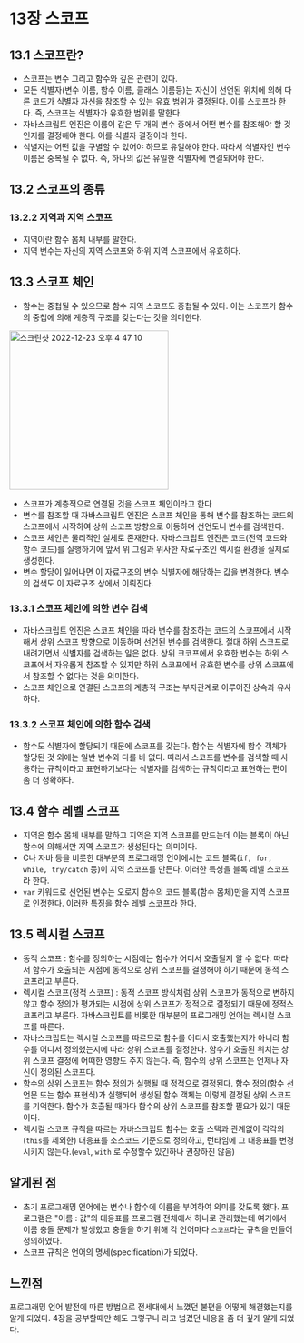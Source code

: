 
# 13장 스코프

## 13.1 스코프란?
- 스코프는 변수 그리고 함수와 깊은 관련이 있다.
- 모든 식별자(변수 이름, 함수 이름, 클래스 이름등)는 자신이 선언된 위치에 의해 다른 코드가 식별자 자신을 참조할 수 있는 유효 범위가 결정된다. 이를 스코프라 한다. 즉, 스코프는 식별자가 유효한 범위를 말한다.
- 자바스크립트 엔진은 이름이 같은 두 개의 변수 중에서 어떤 변수를 참조해야 할 것인지를 결정해야 한다. 이를 식별자 결정이라 한다.
- 식별자는 어떤 값을 구별할 수 있어야 하므로 유일해야 한다. 따라서 식별자인 변수 이름은 중복될 수 없다. 즉, 하나의 값은 유일한 식별자에 연결되어야 한다.

## 13.2  스코프의 종류
### 13.2.2 지역과 지역 스코프
- 지역이란 함수 몸체 내부를 말한다.
- 지역 변수는 자신의 지역 스코프와 하위 지역 스코프에서 유효하다.

## 13.3 스코프 체인
- 함수는 중첩될 수 있으므로 함수 지역 스코프도 중첩될 수 있다. 이는 스코프가 함수의 중첩에 의해 계층적 구조를 갖는다는 것을 의미한다.

<img width="280" alt="스크린샷 2022-12-23 오후 4 47 10" src="https://user-images.githubusercontent.com/93522658/209357965-a725f155-e52c-4727-8b7c-2ff5dcbd2523.png">

- 스코프가 계층적으로 연결된 것을 스코프 체인이라고 한다
- 변수를 참조할 때 자바스크립트 엔진은 스코프 체인을 통해 변수를 참조하는 코드의 스코프에서 시작하여 상위 스코프 방향으로 이동하며 선언도니 변수를 검색한다.
- 스코프 체인은 물리적인 실체로 존재한다. 자바스크립트 엔진은 코드(전역 코드와 함수 코드)를 실행하기에 앞서 위 그림과 위사한 자료구조인 렉시컬 환경을 실제로 생성한다.
- 변수 할당이 일어나면 이 자료구조의 변수 식별자에 해당하는 값을 변경한다. 변수의 검색도 이 자료구조 상에서 이뤄진다.

### 13.3.1 스코프 체인에 의한 변수 검색
- 자바스크립트 엔진은 스코프 체인을 따라 변수를 참조하는 코드의 스코프에서 시작해서 상위 스코프 방향으로 이동하며 선언된 변수를 검색한다. 절대 하위 스코프로 내려가면서 식별자를 검색하는 일은 없다. 상위 크코프에서 유효한 번수는 하위 스코프에서 자유롭게 참조할 수 있지만 하위 스코프에서 유효한 변수를 상위 스코프에서 참조할 수 없다는 것을 의미한다.
- 스코프 체인으로 연결된 스코프의 계층적 구조는 부자관계로 이루어진 상속과 유사하다.

### 13.3.2 스코프 체인에 의한 함수 검색
- 함수도 식별자에 할당되기 때문에 스코프를 갖는다. 함수는 식별자에 함수 객체가 할당된 것 외에는 일반 변수와 다를 바 없다. 따라서 스코프를 변수를 검색할 때 사용하는 규칙이라고 표현하기보다는 식별자를 검색하는 규칙이라고 표현하는 편이 좀 더 정확하다.

## 13.4 함수 레벨 스코프
- 지역은 함수 몸체 내부를 말하고 지역은 지역 스코프를 만드는데 이는 블록이 아닌 함수에 의해서만 지역 스코프가 생성된다는 의미이다.
- C나 자바 등을 비롯한 대부분의 프로그래밍 언어에서는 코드 블록(`if, for, while, try/catch` 등)이 지역 스코프를 만든다. 이러한 특성을 블록 레벨 스코프라 한다.
- `var` 키워드로 선언된 변수는 오로지 함수의 코드 블록(함수 몸체)만을 지역 스코프로 인정한다. 이러한 특징을 함수 레벨 스코프라 한다.

## 13.5 렉시컬 스코프
- 동적 스코프 : 함수를 정의하는 시점에는 함수가 어디서 호출될지 알 수 없다. 따라서 함수가 호출되는 시점에 동적으로 상위 스코프를 결졍해야 하기 때문에 동적 스코프라고 부른다.
- 렉시컬 스코프(정적 스코프) : 동적 스코프 방식처럼 상위 스코프가 동적으로 변하지 않고 함수 정의가 평가되는 시점에 상위 스코프가 정적으로 결정되기 때문에 정적스코프라고 부른다. 자바스크립트를 비롯한 대부분의 프로그래밍 언어는 렉시컬 스코프를 따른다.
- 자바스크립트는 렉시컬 스코프를 따르므로 함수를 어디서 호출했는지가 아니라 함수를 어디서 정의했는지에 따라 상위 스코프를 결정한다. 함수가 호출된 위치는 상위 스코프 결정에 어떠한 영향도 주지 않는다. 즉, 함수의 상위 스코프는 언제나 자신이 정의된 스코프다.
- 함수의 상위 스코프는 함수 정의가 실행될 때 정적으로 결정된다. 함수 정의(함수 선언문 또는 함수 표현식)가 실행되어 생성된 함수 객체는 이렇게 결정된 상위 스코프를 기억한다. 함수가 호출될 때마다 함수의 상위 스코프를 참조할 필요가 있기 때문이다.
- 렉시컬 스코프 규칙을 따르는 자바스크립트 함수는 호출 스택과 관계없이 각각의 (`this`를 제외한) 대응표를 소스코드 기준으로 정의하고, 런타임에 그 대응표를 변경시키지 않는다.(`eval`, `with` 로 수정할수 있긴하나 권장하진 않음)

## 알게된 점
- 초기 프로그래밍 언어에는 변수나 함수에 이름을 부여하여 의미를 갖도록 했다. 프로그램은  "이름 : 값"의 대응표를 프로그램 전체에서 하나로 관리했는데 여기에서 이름 충돌 문제가 발생핬고 충돌을 하기 위해 각 언어마다 `스코프`라는 규칙을 만들어 정의하였다.
- 스코프 규칙은 언어의 명세(specification)가 되었다.

## 느낀점
프로그래밍 언어 발전에 따른 방법으로 전세대에서 느꼈던 불편을 어떻게 해결했는지를 알게 되었다.  4장을 공부할때만 해도 그렇구나 라고 넘겼던 내용을 좀 더 깊게 알게 되었다.
